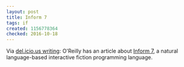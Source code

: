 ```yaml
---
layout: post
title: Inform 7
tags: if
created: 1156778364
checked: 2016-10-18
---
```


Via [del.icio.us writing](/aggregator):  O'Reilly has an article about [Inform 7](http://www.onlamp.com/pub/a/onlamp/2006/06/08/inside-inform-7.html), a natural language-based interactive fiction programming language.

